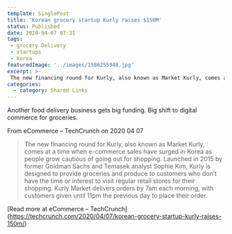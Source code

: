 ```yaml
---
template: SinglePost
title: 'Korean grocery startup Kurly raises $150M'
status: Published
date: 2020-04-07 07:31
tags:
 - grocery Delivery
 - startups
 - korea
featuredImage: '../images/1586255948.jpg'
excerpt: >-
 The new financing round for Kurly, also known as Market Kurly, comes at a time when e-commerce sales have surged in Korea as people grow cautious of going out for shopping. Launched in 2015 by former Goldman Sachs  and Temasek analyst Sophie Kim, Kurly is designed to provide groceries and produce to customers who don’t have the time or interest to visit regular retail stores for their shopping. Kurly Market delivers orders by 7am each morning, with customers given until 11pm the previous day to place their order.
categories:
  - category: Shared Links
---
```

Another food delivery business gets big funding. Big shift to digital commerce for groceries.

From eCommerce – TechCrunch on 2020 04 07
> The new financing round for Kurly, also known as Market Kurly, comes at a time when e-commerce sales have surged in Korea as people grow cautious of going out for shopping.
Launched in 2015 by former Goldman Sachs  and Temasek analyst Sophie Kim, Kurly is designed to provide groceries and produce to customers who don’t have the time or interest to visit regular retail stores for their shopping. Kurly Market delivers orders by 7am each morning, with customers given until 11pm the previous day to place their order.

[Read more at eCommerce – TechCrunch] (https://techcrunch.com/2020/04/07/korean-grocery-startup-kurly-raises-150m/)
